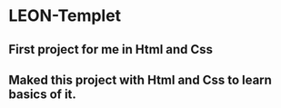 # LEON-Templet
## First project for me in Html and Css
## Maked this project with Html and Css to learn basics of it. 
